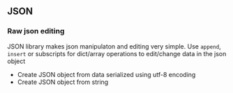 ## JSON

### Raw json editing

JSON library makes json manipulaton and editing very simple.
Use `append`, `insert` or subscripts for dict/array operations to edit/change data in the json object

 - Create JSON object from data serialized using utf-8 encoding
 - Create JSON object from string
